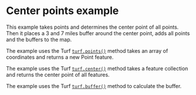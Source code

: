# Center points example

This example takes points and determines the center point of all points.  Then it places a 3 and 7 miles buffer around the center point, adds all points and the buffers to the map.

The example uses the Turf [`turf.points()`](http://turfjs.org/docs#point) method takes an array of coordinates and returns a new Point feature.

The example uses the Turf [`turf.center()`](http://turfjs.org/docs#center) method takes a feature collection and returns the center point of all features.

The example uses the Turf [`turf.buffer()`](http://turfjs.org/docs#buffer) method to calculate the buffer.